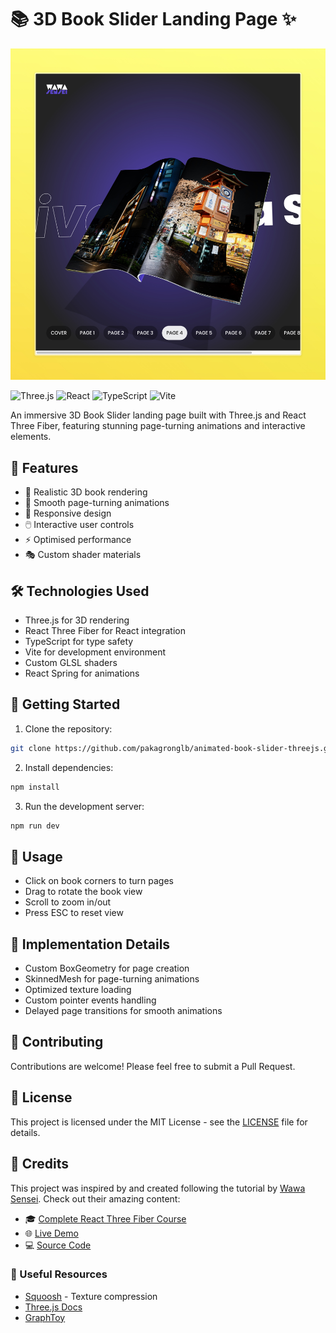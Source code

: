 # 📚 3D Book Slider Landing Page ✨

![Banner](./public/images/banner.jpeg)

![Three.js](https://img.shields.io/badge/Three.js-black?style=for-the-badge&logo=three.js&logoColor=white)
![React](https://img.shields.io/badge/React-20232A?style=for-the-badge&logo=react&logoColor=61DAFB)
![TypeScript](https://img.shields.io/badge/TypeScript-007ACC?style=for-the-badge&logo=typescript&logoColor=white)
![Vite](https://img.shields.io/badge/Vite-646CFF?style=for-the-badge&logo=vite&logoColor=white)

An immersive 3D Book Slider landing page built with Three.js and React Three Fiber, featuring stunning page-turning animations and interactive elements.

## 🌟 Features

- 🎨 Realistic 3D book rendering
- 🔄 Smooth page-turning animations
- 📱 Responsive design
- 🖱️ Interactive user controls
- ⚡ Optimised performance
- 🎭 Custom shader materials

## 🛠️ Technologies Used

- Three.js for 3D rendering
- React Three Fiber for React integration
- TypeScript for type safety
- Vite for development environment
- Custom GLSL shaders
- React Spring for animations

## 🚀 Getting Started

1. Clone the repository:

```bash
git clone https://github.com/pakagronglb/animated-book-slider-threejs.git
```

2. Install dependencies:

```bash
npm install
```

3. Run the development server:

```bash
npm run dev
```

## 📖 Usage

- Click on book corners to turn pages
- Drag to rotate the book view
- Scroll to zoom in/out
- Press ESC to reset view

## 🎯 Implementation Details

- Custom BoxGeometry for page creation
- SkinnedMesh for page-turning animations
- Optimized texture loading
- Custom pointer events handling
- Delayed page transitions for smooth animations

## 🤝 Contributing

Contributions are welcome! Please feel free to submit a Pull Request.

## 📝 License

This project is licensed under the MIT License - see the [LICENSE](LICENSE) file for details.

## 🙏 Credits

This project was inspired by and created following the tutorial by [Wawa Sensei](https://www.youtube.com/watch?v=b7a_Y1Ja6js). Check out their amazing content:

- 🎓 [Complete React Three Fiber Course](https://lessons.wawasensei.dev/course)
- 🌐 [Live Demo](https://r3f-animated-book-slider-final.vercel.app/)
- 💻 [Source Code](https://github.com/wass08/r3f-animated-book-slider)

### 🔗 Useful Resources

- [Squoosh](https://squoosh.app/) - Texture compression
- [Three.js Docs](https://threejs.org/docs/)
- [GraphToy](https://graphtoy.com/)
